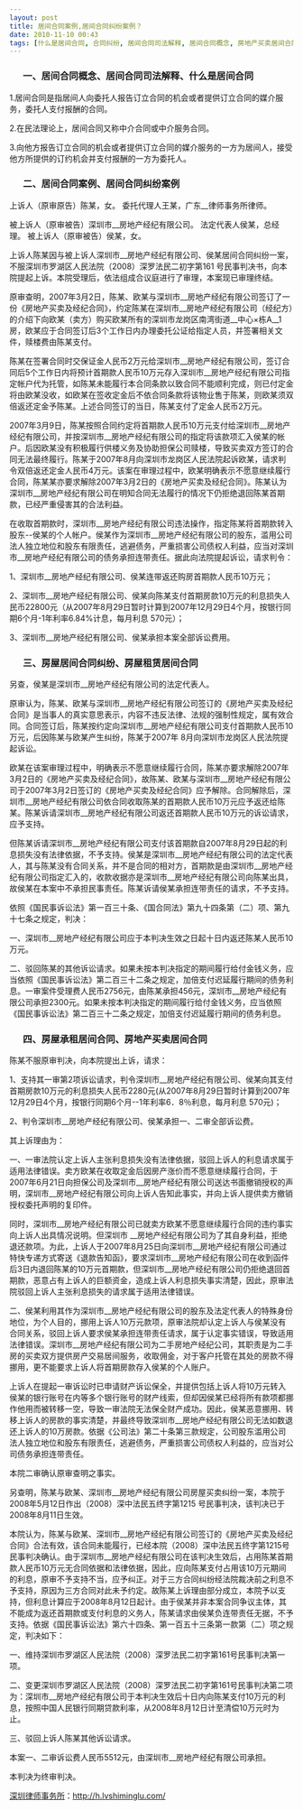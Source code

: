 ```yaml
---
layout: post
title: 居间合同案例,居间合同纠纷案例？
date: 2010-11-10 00:43
tags: [什么是居间合同, 合同纠纷, 居间合同司法解释, 居间合同概念, 房地产买卖居间合同, 房屋居间合同纠纷, 房屋承租居间合同, 房屋租赁居间合同, 深圳合同纠纷律师]
---
```

<ol>
<h3>一、居间合同概念、居间合同司法解释、什么是居间合同</h3>
</ol>
1.居间合同是指居间人向委托人报告订立合同的机会或者提供订立合同的媒介服务，委托人支付报酬的合同。

2.在民法理论上，居间合同又称中介合同或中介服务合同。

3.向他方报告订立合同的机会或者提供订立合同的媒介服务的一方为居间人，接受他方所提供的订约机会并支付报酬的一方为委托人。
<ol>
<h3>二、居间合同案例、居间合同纠纷案例</h3>
</ol>
上诉人（原审原告）陈某，女。
委托代理人王某，广东__律师事务所律师。

被上诉人（原审被告）深圳市__房地产经纪有限公司。
法定代表人侯某，总经理。
被上诉人（原审被告）侯某，女。

上诉人陈某因与被上诉人深圳市__房地产经纪有限公司、侯某居间合同纠纷一案，不服深圳市罗湖区人民法院（2008）深罗法民二初字第161 号民事判决书，向本院提起上诉。本院受理后，依法组成合议庭进行了审理，本案现已审理终结。

原审查明，2007年3月2日，陈某、欧某与深圳市__房地产经纪有限公司签订了一份《房地产买卖及经纪合同》，约定陈某在深圳市__房地产经纪有限公司（经纪方）的介绍下向欧某（卖方）购买欧某所有的深圳市龙岗区南湾街道__中心×栋A__1房，欧某应于合同签订后3个工作日内办理委托公证给指定人员，并签署相关文件，赎楼费由陈某支付。

陈某在签署合同时交保证金人民币2万元给深圳市__房地产经纪有限公司，签订合同后5个工作日内将预计首期款人民币10万元存入深圳市__房地产经纪有限公司指定帐户代为托管，如陈某未能履行本合同条款以致合同不能顺利完成，则已付定金将由欧某没收，如欧某在签收定金后不依合同条款将该物业售于陈某，则欧某须双倍返还定金予陈某。上述合同签订的当日，陈某支付了定金人民币2万元。

2007年3月9日，陈某按照合同约定将首期款人民币10万元支付给深圳市__房地产经纪有限公司，并按深圳市__房地产经纪有限公司的指定将该款项汇入侯某的帐户。后因欧某没有积极履行供楼义务及协助担保公司赎楼，导致买卖双方签订的合同无法最终履行。陈某于2007年8月向深圳市龙岗区人民法院起诉欧某，请求判令双倍返还定金人民币4万元。该案在审理过程中，欧某明确表示不愿意继续履行合同，陈某某亦要求解除2007年3月2日的《房地产买卖及经纪合同》。陈某认为深圳市__房地产经纪有限公司在明知合同无法履行的情况下仍拒绝退回陈某首期款，已经严重侵害其的合法利益。

在收取首期款时，深圳市__房地产经纪有限公司违法操作，指定陈某将首期款转入股东--侯某的个人帐户。侯某作为深圳市__房地产经纪有限公司的股东，滥用公司法人独立地位和股东有限责任，逃避债务，严重损害公司债权人利益，应当对深圳市__房地产经纪有限公司的债务承担连带责任。据此向法院提起诉讼，请求判令：

1、深圳市__房地产经纪有限公司、侯某连带返还购房首期款人民币10万元；

2、深圳市__房地产经纪有限公司、侯某向陈某支付首期房款10万元的利息损失人民币22800元（从2007年8月29日暂时计算到2007年12月29日4个月，按银行同期6个月-1年利率6.84%计息，每月利息 570元）；

3、深圳市__房地产经纪有限公司、侯某承担本案全部诉讼费用。
<ol>
<h3>三、房屋居间合同纠纷、房屋租赁居间合同</h3>
</ol>
另查，侯某是深圳市__房地产经纪有限公司的法定代表人。

原审认为，陈某、欧某与深圳市__房地产经纪有限公司签订的《房地产买卖及经纪合同》是当事人的真实意思表示，内容不违反法律、法规的强制性规定，属有效合同。合同签订后，陈某按约定向深圳市__房地产经纪有限公司支付首期款人民币10万元，后因陈某与欧某产生纠纷，陈某于2007年 8月向深圳市龙岗区人民法院提起诉讼。

欧某在该案审理过程中，明确表示不愿意继续履行合同，陈某亦要求解除2007年3月2日的《房地产买卖及经纪合同》，故陈某、欧某与深圳市__房地产经纪有限公司于2007年3月2日签订的《房地产买卖及经纪合同》应予解除。合同解除后，深圳市__房地产经纪有限公司依合同收取陈某的首期款人民币10万元应予返还给陈某。陈某诉请深圳市__房地产经纪有限公司返还首期款人民币10万元的诉讼请求，应予支持。

但陈某诉请深圳市__房地产经纪有限公司支付该首期款自2007年8月29日起的利息损失没有法律依据，不予支持。侯某是深圳市__房地产经纪有限公司的法定代表人，其与陈某没有合同关系，并不是合同的相对方，首期款是由深圳市__房地产经纪有限公司指定汇入的，收款收据亦是深圳市__房地产经纪有限公司向陈某出具，故侯某在本案中不承担民事责任。陈某诉请侯某承担连带责任的请求，不予支持。

依照《国民事诉讼法》第一百三十条、《国合同法》第九十四条第（二）项、第九十七条之规定，判决：

一、深圳市__房地产经纪有限公司应于本判决生效之日起十日内返还陈某人民币10万元。

二、驳回陈某的其他诉讼请求。如果未按本判决指定的期间履行给付金钱义务，应当依照《国民事诉讼法》第二百三十二条之规定，加倍支付迟延履行期间的债务利息。一审案件受理费人民币2756元，由陈某承担456元，深圳市__房地产经纪有限公司承担2300元。如果未按本判决指定的期间履行给付金钱义务，应当依照《国民事诉讼法》第二百三十二条之规定，加倍支付迟延履行期间的债务利息。
<ol>
<h3>四、房屋承租居间合同、房地产买卖居间合同</h3>
</ol>
陈某不服原审判决，向本院提出上诉，请求：

1、支持其一审第2项诉讼请求，判令深圳市__房地产经纪有限公司、侯某向其支付首期房款10万元的利息损失人民币2280元(从2007年8月29日暂时计算到2007年12月29日4个月，按银行同期6个月--1年利率6．8％利息，每月利息 570元)；

2、判令深圳市__房地产经纪有限公司、侯某承担一、二审全部诉讼费。

其上诉理由为：

一、一审法院认定上诉人主张利息损失没有法律依据，驳回上诉人的利息请求属于适用法律错误。卖方欧某在收取定金后因房产涨价而不愿意继续履行合同，于2007年6月21日向担保公司及深圳市__房地产经纪有限公司送达书面撤销授权的声明，深圳市__房地产经纪有限公司向上诉人告知此事实，并向上诉人提供卖方撤销授权委托声明的复印件。

同时，深圳市__房地产经纪有限公司已就卖方欧某不愿意继续履行合同的违约事实向上诉人出具情况说明。但深圳市 __房地产经纪有限公司为了其自身利益，拒绝退还款项。为此，上诉人于2007年8月25日向深圳市__房地产经纪有限公司通过特快专递方式寄送《退款告知函》，要求深圳市__房地产经纪有限公司在收到函件后3日内退回陈某的10万元首期款，但深圳市__房地产经纪有限公司仍拒绝退回首期款，恶意占有上诉人的巨额资金，造成上诉人利息损失事实清楚，因此，原审法院驳回上诉人主张利息损失的请求属于适用法律错误。

二、侯某利用其作为深圳市__房地产经纪有限公司的股东及法定代表人的特殊身份地位，为个人目的，挪用上诉人10万元款项，原审法院却认定上诉人与侯某没有合同关系，驳回上诉人要求侯某承担连带责任请求，属于认定事实错误，导致适用法律错误。深圳市__房地产经纪有限公司为二手房地产经纪公司，其职责是为二手房的买卖双方提供房产交易居间服务，收取佣金，对于客户托管在其处的房款不得挪用，更不能要求上诉人将首期房款存入侯某的个人账户。

上诉人在提起一审诉讼时已申请财产诉讼保全，并提供包括上诉人将10万元转入侯某的银行账号在内等多个银行账号的财产线索，但却因侯某已经将所有款项都挪作他用而被转移一空，导致一审法院无法保全财产成功。因此，侯某恶意挪用、转移上诉人的房款的事实清楚，并最终导致深圳市__房地产经纪有限公司无法如数退还上诉人的10万房款。依据《公司法》第二十条第三款规定，公司股东滥用公司法人独立地位和股东有限责任，逃避债务，严重损害公司债权人利益的，应当对公司债务承担连带责任。

本院二审确认原审查明之事实。

另查明，陈某与欧某、深圳市__房地产经纪有限公司房屋买卖纠纷一案，本院于2008年5月12日作出（2008）深中法民五终字第1215 号民事判决，该判决已于2008年8月11日生效。

本院认为，陈某与欧某、深圳市__房地产经纪有限公司签订的《房地产买卖及经纪合同》合法有效，该合同未能履行，已经本院（2008）深中法民五终字第1215号民事判决确认。由于深圳市__房地产经纪有限公司在该判决生效后，占用陈某首期款人民币10万元无合同依据和法律依据，因此，应向陈某支付占用该10万元期间的利息，原审不予支持不当，应予纠正。对于三方合同纠纷经法院裁决前之利息不予支持，原因为三方合同对此未予约定。故陈某上诉理由部分成立，本院予以支持，但利息计算应于2008年8月12日起计。由于侯某并非本案合同争议主体，其不能成为返还首期款或支付利息的义务人，陈某请求由侯某负连带责任无据，不予支持。依据《国民事诉讼法》第六十四条、第一百五十三条第一款第（二）项之规定，判决如下：

一、维持深圳市罗湖区人民法院（2008）深罗法民二初字第161号民事判决第一项。

二、变更深圳市罗湖区人民法院（2008）深罗法民二初字第161号民事判决第二项为：深圳市__房地产经纪有限公司于本判决生效后十日内向陈某支付10万元的利息，按照中国人民银行同期贷款利率，从2008年8月12日计至清偿10万元时为止。

三、驳回上诉人陈某其他诉讼请求。

本案一、二审诉讼费人民币5512元，由深圳市__房地产经纪有限公司承担。

本判决为终审判决。

<a href="http://h.lvshiminglu.com/">深圳律师事务所</a>：<a href="http://h.lvshiminglu.com/">http://h.lvshiminglu.com/</a>

